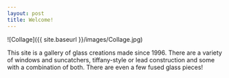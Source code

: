 ```yaml
---
layout: post
title: Welcome!
---
```


![Collage]({{ site.baseurl }}/images/Collage.jpg)

This site is a gallery of glass creations made since 1996. There are a variety of windows and suncatchers, tiffany-style or lead construction and some with a combination of both. There are even a few fused glass pieces!


